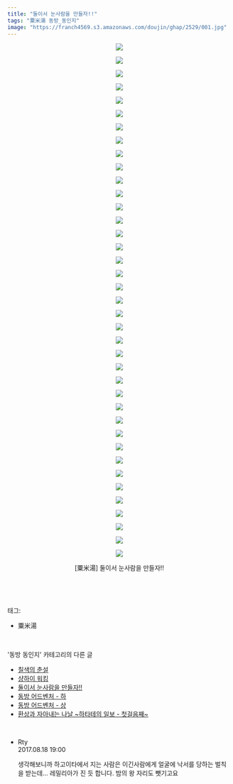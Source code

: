 ```yaml
---
title: "둘이서 눈사람을 만들자!!"
tags: "粟米湯 동방_동인지"
image: "https://franch4569.s3.amazonaws.com/doujin/ghap/2529/001.jpg"
---
```

<div class="article">
<p style="text-align: center; clear: none; float: none;"><img src="{{ site.imgserver2 }}/ghap/2529/001.jpg"/></p>
<p style="text-align: center; clear: none; float: none;"><img src="{{ site.imgserver2 }}/ghap/2529/002.jpg"/></p>
<p style="text-align: center; clear: none; float: none;"><img src="{{ site.imgserver2 }}/ghap/2529/003.jpg"/></p>
<p style="text-align: center; clear: none; float: none;"><img src="{{ site.imgserver2 }}/ghap/2529/004.jpg"/></p>
<p style="text-align: center; clear: none; float: none;"><img src="{{ site.imgserver2 }}/ghap/2529/005.jpg"/></p>
<p style="text-align: center; clear: none; float: none;"><img src="{{ site.imgserver2 }}/ghap/2529/006.jpg"/></p>
<p style="text-align: center; clear: none; float: none;"><img src="{{ site.imgserver2 }}/ghap/2529/007.jpg"/></p>
<p style="text-align: center; clear: none; float: none;"><img src="{{ site.imgserver2 }}/ghap/2529/008.jpg"/></p>
<p style="text-align: center; clear: none; float: none;"><img src="{{ site.imgserver2 }}/ghap/2529/009.jpg"/></p>
<p style="text-align: center; clear: none; float: none;"><img src="{{ site.imgserver2 }}/ghap/2529/010.jpg"/></p>
<p style="text-align: center; clear: none; float: none;"><img src="{{ site.imgserver2 }}/ghap/2529/011.jpg"/></p>
<p style="text-align: center; clear: none; float: none;"><img src="{{ site.imgserver2 }}/ghap/2529/012.jpg"/></p>
<p style="text-align: center; clear: none; float: none;"><img src="{{ site.imgserver2 }}/ghap/2529/013.jpg"/></p>
<p style="text-align: center; clear: none; float: none;"><img src="{{ site.imgserver2 }}/ghap/2529/014.jpg"/></p>
<p style="text-align: center; clear: none; float: none;"><img src="{{ site.imgserver2 }}/ghap/2529/015.jpg"/></p>
<p style="text-align: center; clear: none; float: none;"><img src="{{ site.imgserver2 }}/ghap/2529/016.jpg"/></p>
<p style="text-align: center; clear: none; float: none;"><img src="{{ site.imgserver2 }}/ghap/2529/017.jpg"/></p>
<p style="text-align: center; clear: none; float: none;"><img src="{{ site.imgserver2 }}/ghap/2529/018.jpg"/></p>
<p style="text-align: center; clear: none; float: none;"><img src="{{ site.imgserver2 }}/ghap/2529/019.jpg"/></p>
<p style="text-align: center; clear: none; float: none;"><img src="{{ site.imgserver2 }}/ghap/2529/020.jpg"/></p>
<p style="text-align: center; clear: none; float: none;"><img src="{{ site.imgserver2 }}/ghap/2529/021.jpg"/></p>
<p style="text-align: center; clear: none; float: none;"><img src="{{ site.imgserver2 }}/ghap/2529/022.jpg"/></p>
<p style="text-align: center; clear: none; float: none;"><img src="{{ site.imgserver2 }}/ghap/2529/023.jpg"/></p>
<p style="text-align: center; clear: none; float: none;"><img src="{{ site.imgserver2 }}/ghap/2529/024.jpg"/></p>
<p style="text-align: center; clear: none; float: none;"><img src="{{ site.imgserver2 }}/ghap/2529/025.jpg"/></p>
<p style="text-align: center; clear: none; float: none;"><img src="{{ site.imgserver2 }}/ghap/2529/026.jpg"/></p>
<p style="text-align: center; clear: none; float: none;"><img src="{{ site.imgserver2 }}/ghap/2529/027.jpg"/></p>
<p style="text-align: center; clear: none; float: none;"><img src="{{ site.imgserver2 }}/ghap/2529/028.jpg"/></p>
<p style="text-align: center; clear: none; float: none;"><img src="{{ site.imgserver2 }}/ghap/2529/029.jpg"/></p>
<p style="text-align: center; clear: none; float: none;"><img src="{{ site.imgserver2 }}/ghap/2529/030.jpg"/></p>
<p style="text-align: center; clear: none; float: none;"><img src="{{ site.imgserver2 }}/ghap/2529/031.jpg"/></p>
<p style="text-align: center; clear: none; float: none;"><img src="{{ site.imgserver2 }}/ghap/2529/032.jpg"/></p>
<p style="text-align: center; clear: none; float: none;"><img src="{{ site.imgserver2 }}/ghap/2529/033.jpg"/></p>
<p style="text-align: center; clear: none; float: none;"><img src="{{ site.imgserver2 }}/ghap/2529/034.jpg"/></p>
<p style="text-align: center; clear: none; float: none;"><img src="{{ site.imgserver2 }}/ghap/2529/035.jpg"/></p>
<p style="text-align: center; clear: none; float: none;"><img src="{{ site.imgserver2 }}/ghap/2529/036.jpg"/></p>
<p style="text-align: center; clear: none; float: none;"><img src="{{ site.imgserver2 }}/ghap/2529/037.jpg"/></p>
<p style="text-align: center; clear: none; float: none;"><img src="{{ site.imgserver2 }}/ghap/2529/038.jpg"/></p>
<p style="text-align: center; clear: none; float: none;"><img src="{{ site.imgserver2 }}/ghap/2529/039.jpg"/></p>
<p style="text-align: center; clear: none; float: none;">[粟米湯] 둘이서 눈사람을 만들자!!</p>
<p><br/></p>
</div><br/>
<div class="tagTrail">
<p>태그: </p>
<ul>
<li>粟米湯</li>
</ul>
</div><br/>
<div class="another">
<p>'동방 동인지' 카테고리의 다른 글</p>
<ul>
<li><a href="/ghap_2531">칠색의 춘설</a></li>
<li><a href="/ghap_2530">샹하이 워킹</a></li>
<li><a href="/ghap_2529">둘이서 눈사람을 만들자!!</a></li>
<li><a href="/ghap_2527">동방 어드벤처 - 하</a></li>
<li><a href="/ghap_2526">동방 어드벤처 - 상</a></li>
<li><a href="/ghap_2525">환상과 자아내는 나날 ~하타테의 일보 - 첫걸음째~</a></li>
</ul>
</div><br/>
<div class="cb_module cb_fluid">
<div class="cb_wrt cb_profile">
<div class="comment">
<ul>
<li class="cb_thumb_off" id="comment15062933">
<div class="cb_comment_area">
<div class="cb_info_area">
<div class="cb_section">
<span class="cb_nick_name">Rty</span>
</div>
<div class="cb_section">
<span class="cb_date">2017.08.18 19:00 </span>
</div>
</div>
<div class="cb_dsc_comment">
<p class="cb_dsc">
											생각해보니까 하고이타에서 지는 사람은 이긴사람에게 얼굴에 낙서를 당하는 벌칙을 받는데... 레밀리아가 진 듯 합니다. 밤의 왕 자리도 뺏기고요
										</p>
</div>
</div></li>
</ul>
</div>
</div><!-- commentList close -->
</div><br/>
